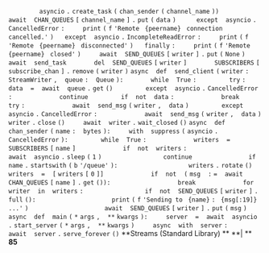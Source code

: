 `        ` `asyncio` `.` `create_task` `(` `chan_sender` `(` `channel_name` `))` `  ` `      ` `await` ` ` `CHAN_QUEUES` `[` `channel_name` `]` `.` `put` `(` `data` `)` `  ` `  ` `except` ` ` `asyncio` `.` `CancelledError` `:` `    ` `print` `(` `f` `'Remote ` `{peername}` ` connection cancelled.'` `)` `  ` `except` ` ` `asyncio` `.` `IncompleteReadError` `:` `    ` `print` `(` `f` `'Remote ` `{peername}` ` disconnected'` `)` `  ` `finally` `:` `    ` `print` `(` `f` `'Remote ` `{peername}` ` closed'` `)` `    ` `await` ` ` `SEND_QUEUES` `[` `writer` `]` `.` `put` `(` `None` `)` `  ` `    ` `await` ` ` `send_task` `  ` `    ` `del` ` ` `SEND_QUEUES` `[` `writer` `]` `  ` `    ` `SUBSCRIBERS` `[` `subscribe_chan` `]` `.` `remove` `(` `writer` `)` `async` ` ` `def` ` ` `send_client` `(` `writer` `:` ` ` `StreamWriter` `,` ` ` `queue` `:` ` ` `Queue` `):` `  ` `    ` `while` ` ` `True` `:` `        ` `try` `:` `            ` `data` ` ` `=` ` ` `await` ` ` `queue` `.` `get` `()` `        ` `except` ` ` `asyncio` `.` `CancelledError` `:` `            ` `continue` `        ` `if` ` ` `not` ` ` `data` `:` `            ` `break` `        ` `try` `:` `            ` `await` ` ` `send_msg` `(` `writer` `,` ` ` `data` `)` `        ` `except` ` ` `asyncio` `.` `CancelledError` `:` `            ` `await` ` ` `send_msg` `(` `writer` `,` ` ` `data` `)` `    ` `writer` `.` `close` `()` `    ` `await` ` ` `writer` `.` `wait_closed` `()` `async` ` ` `def` ` ` `chan_sender` `(` `name` `:` ` ` `bytes` `):` `    ` `with` ` ` `suppress` `(` `asyncio` `.` `CancelledError` `):` `        ` `while` ` ` `True` `:` `            ` `writers` ` ` `=` ` ` `SUBSCRIBERS` `[` `name` `]` `            ` `if` ` ` `not` ` ` `writers` `:` `                ` `await` ` ` `asyncio` `.` `sleep` `(` `1` `)` `                ` `continue` `  ` `            ` `if` ` ` `name` `.` `startswith` `(` `b` `'/queue'` `):` `  ` `                ` `writers` `.` `rotate` `()` `                ` `writers` ` ` `=` ` ` `[` `writers` `[` `0` `]]` `            ` `if` ` ` `not` ` ` `(` `msg` ` ` `:` `=` ` ` `await` ` ` `CHAN_QUEUES` `[` `name` `]` `.` `get` `()):` ` ` `                ` `break` `            ` `for` ` ` `writer` ` ` `in` ` ` `writers` `:` `                ` `if` ` ` `not` ` ` `SEND_QUEUES` `[` `writer` `]` `.` `full` `():` `                    ` `print` `(` `f` `'Sending to ` `{name}` `: ` `{msg[:19]}` `...'` `)` `                    ` `await` ` ` `SEND_QUEUES` `[` `writer` `]` `.` `put` `(` `msg` `)` `  ` `async` ` ` `def` ` ` `main` `(` `*` `args` `,` ` ` `**` `kwargs` `):` `    ` `server` ` ` `=` ` ` `await` ` ` `asyncio` `.` `start_server` `(` `*` `args` `,` ` ` `**` `kwargs` `)` `    ` `async` ` ` `with` ` ` `server` `:` `        ` `await` ` ` `server` `.` `serve_forever` `()` **Streams (Standard Library) ** **| ** **85**